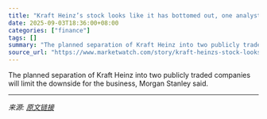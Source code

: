 ```yaml
---
title: "Kraft Heinz’s stock looks like it has bottomed out, one analyst says"
date: 2025-09-03T18:36:00+08:00
categories: ["finance"]
tags: []
summary: "The planned separation of Kraft Heinz into two publicly traded companies will limit the downside for the business, Morgan Stanley said."
source_url: "https://www.marketwatch.com/story/kraft-heinzs-stock-looks-like-it-has-bottomed-out-one-analyst-says-eee6fbea?mod=mw_rss_topstories"
---
```


The planned separation of Kraft Heinz into two publicly traded companies will limit the downside for the business, Morgan Stanley said.

---

*来源: [原文链接](https://www.marketwatch.com/story/kraft-heinzs-stock-looks-like-it-has-bottomed-out-one-analyst-says-eee6fbea?mod=mw_rss_topstories)*
